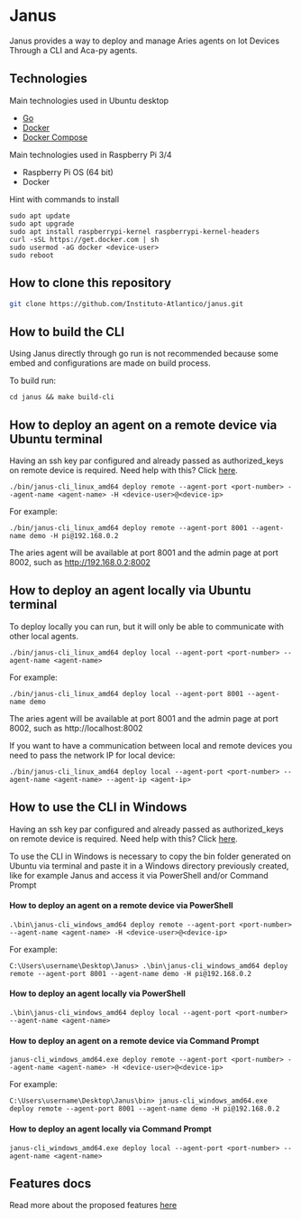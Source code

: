 # Janus

Janus provides a way to deploy and manage Aries agents on Iot Devices Through a CLI and Aca-py agents.

## Technologies

Main technologies used in Ubuntu desktop

- [Go](https://go.dev/doc/install)
- [Docker](https://docs.docker.com/engine/install/ubuntu)
- [Docker Compose](https://docs.docker.com/compose/install/linux)

Main technologies used in Raspberry Pi 3/4
- Raspberry Pi OS (64 bit)
- Docker

Hint with commands to install

```
sudo apt update
sudo apt upgrade
sudo apt install raspberrypi-kernel raspberrypi-kernel-headers
curl -sSL https://get.docker.com | sh
sudo usermod -aG docker <device-user>
sudo reboot
```

## How to clone this repository

```bash
git clone https://github.com/Instituto-Atlantico/janus.git
```

## How to build the CLI

Using Janus directly through go run is not recommended because some embed and configurations are made on build process. 

To build run:

```
cd janus && make build-cli
```

## How to deploy an agent on a remote device via Ubuntu terminal

Having an ssh key par configured and already passed as authorized_keys on remote device is required. Need help with this? Click [here](https://phoenixnap.com/kb/ssh-with-key).

```
./bin/janus-cli_linux_amd64 deploy remote --agent-port <port-number> --agent-name <agent-name> -H <device-user>@<device-ip>
```

For example:

```
./bin/janus-cli_linux_amd64 deploy remote --agent-port 8001 --agent-name demo -H pi@192.168.0.2
```

The aries agent will be available at port 8001 and the admin page at port 8002, such as http://192.168.0.2:8002

## How to deploy an agent locally via Ubuntu terminal

To deploy locally you can run, but it will only be able to communicate with other local agents.

```
./bin/janus-cli_linux_amd64 deploy local --agent-port <port-number> --agent-name <agent-name>
```

For example:

```
./bin/janus-cli_linux_amd64 deploy local --agent-port 8001 --agent-name demo
```

The aries agent will be available at port 8001 and the admin page at port 8002, such as http://localhost:8002

If you want to have a communication between local and remote devices you need to pass the network IP for local device:

```
./bin/janus-cli_linux_amd64 deploy local --agent-port <port-number> --agent-name <agent-name> --agent-ip <agent-ip>
```

## How to use the CLI in Windows

Having an ssh key par configured and already passed as authorized_keys on remote device is required. Need help with this? Click [here](https://phoenixnap.com/kb/ssh-with-key).

To use the CLI in Windows is necessary to copy the bin folder generated on Ubuntu via terminal and paste it in a Windows directory previously created, like for example Janus and access it via PowerShell and/or Command Prompt

#### How to deploy an agent on a remote device via PowerShell

```
.\bin\janus-cli_windows_amd64 deploy remote --agent-port <port-number> --agent-name <agent-name> -H <device-user>@<device-ip>
```

For example:

```
C:\Users\username\Desktop\Janus> .\bin\janus-cli_windows_amd64 deploy remote --agent-port 8001 --agent-name demo -H pi@192.168.0.2
```

#### How to deploy an agent locally via PowerShell

```
.\bin\janus-cli_windows_amd64 deploy local --agent-port <port-number> --agent-name <agent-name>
```

#### How to deploy an agent on a remote device via Command Prompt

```
janus-cli_windows_amd64.exe deploy remote --agent-port <port-number> --agent-name <agent-name> -H <device-user>@<device-ip>
```

For example:

```
C:\Users\username\Desktop\Janus\bin> janus-cli_windows_amd64.exe deploy remote --agent-port 8001 --agent-name demo -H pi@192.168.0.2
```

#### How to deploy an agent locally via Command Prompt

```
janus-cli_windows_amd64.exe deploy local --agent-port <port-number> --agent-name <agent-name>
```

## Features docs

Read more about the proposed features [here](./docs/readme.md)
